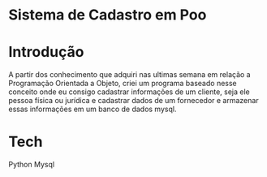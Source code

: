 # Sistema de Cadastro em Poo

# Introdução

A partir dos conhecimento que adquiri nas ultimas semana em relação a Programação Orientada a Objeto, criei um programa baseado nesse conceito onde eu consigo cadastrar informações de um cliente, seja ele pessoa física ou jurídica e cadastrar dados de um fornecedor e armazenar essas informações em um banco de dados mysql.

# Tech

Python 
Mysql

